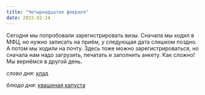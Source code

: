 ```yaml
---
title: "Четырнадцатое февраля"
date: 2022-02-14
---
```

Сегодня мы попробовали зарегистрировать визы. Сначала мы ходил в МФЦ, но нужно записать на приём, у следующая дата слишком поздно. А потом мы ходили на почту. Здесь тоже можно зарегистрироваться, но сначала нам надо загрузить, печатать и заполнить анкету. Как сложно! Мы вернёмся в другой день.


*слово дня*: [клад](https://www.lingvolive.com/en-us/translate/ru-fr/%D0%BA%D0%BB%D0%B0%D0%B4)

*блюда дня*: [квашеная капуста](https://ru.wikipedia.org/wiki/%D0%9A%D0%B2%D0%B0%D1%88%D0%B5%D0%BD%D0%B0%D1%8F_%D0%BA%D0%B0%D0%BF%D1%83%D1%81%D1%82%D0%B0)
